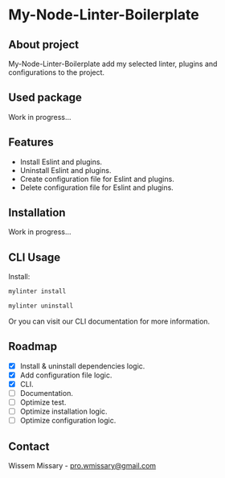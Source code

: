 # My-Node-Linter-Boilerplate

## About project

My-Node-Linter-Boilerplate add my selected linter, plugins and configurations to the project.

## Used package

Work in progress...

## Features

- Install Eslint and plugins.
- Uninstall Eslint and plugins.
- Create configuration file for Eslint and plugins.
- Delete configuration file for Eslint and plugins.

## Installation

Work in progress...

## CLI Usage

Install:

```bash
mylinter install
```

```bash
mylinter uninstall
```

Or you can visit our CLI documentation for more information.

## Roadmap

- [x] Install & uninstall dependencies logic.
- [x] Add configuration file logic.
- [x] CLI.
- [ ] Documentation.
- [ ] Optimize test.
- [ ] Optimize installation logic.
- [ ] Optimize configuration logic.

## Contact

Wissem Missary - pro.wmissary@gmail.com
